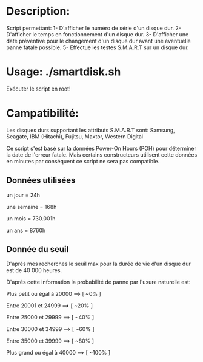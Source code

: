 # Description:
Script permettant:
1- D'afficher le numéro de série d'un disque dur.
2- D'afficher le temps en fonctionnement d'un disque dur.
3- D'afficher une date préventive pour le changement 
d'un disque dur avant une éventuelle panne fatale possible.
5- Effectue les testes S.M.A.R.T sur un disque dur.

# Usage: ./smartdisk.sh
Exécuter le script en root!

# Campatibilité:	
Les disques durs supportant les attributs S.M.A.R.T sont:
Samsung, Seagate, IBM (Hitachi), Fujitsu, Maxtor, Western Digital

Ce script s'est basé sur la données Power-On Hours (POH) pour
déterminer la date de l'erreur fatale.
Mais certains constructeurs utilisent cette données en minutes
par conséquent ce script ne sera pas compatible.

Données utilisées
-------------------

<p>un jour = 24h</p>
<p>une semaine = 168h</p>
<p>un mois = 730.001h</p>
<p>un ans = 8760h</p>

Donnée du seuil
------------------

<p>D'après mes recherches le seuil max pour la durée de vie d'un disque dur est de 40 000 heures.</p>

<p>D'après cette information la probabilité de panne par l'usure naturelle est:</p>

<p>Plus petit ou égal à 20000 ==> [ ~0% ]</p>
<p>Entre 20001 et 24999 ==> [ ~20% ]</p>
<p>Entre 25000 et 29999 ==> [ ~40% ]</p>
<p>Entre 30000 et 34999 ==> [ ~60% ]</p>
<p>Entre 35000 et 39999 ==> [ ~80% ]</p>
<p>Plus grand ou égal à 40000 ==> [ ~100% ]</p>
